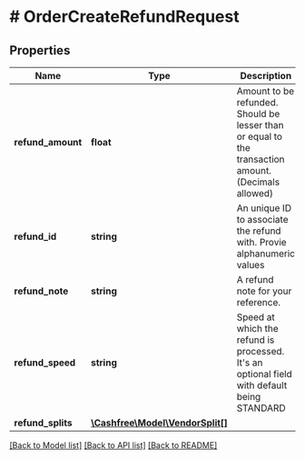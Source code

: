 # # OrderCreateRefundRequest

## Properties

Name | Type | Description | Notes
------------ | ------------- | ------------- | -------------
**refund_amount** | **float** | Amount to be refunded. Should be lesser than or equal to the transaction amount. (Decimals allowed) |
**refund_id** | **string** | An unique ID to associate the refund with. Provie alphanumeric values |
**refund_note** | **string** | A refund note for your reference. | [optional]
**refund_speed** | **string** | Speed at which the refund is processed. It&#39;s an optional field with default being STANDARD | [optional]
**refund_splits** | [**\Cashfree\Model\VendorSplit[]**](VendorSplit.md) |  | [optional]

[[Back to Model list]](../../README.md#models) [[Back to API list]](../../README.md#endpoints) [[Back to README]](../../README.md)
